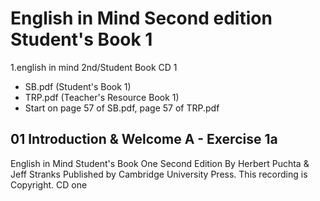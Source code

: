 # English in Mind Second edition Student's Book 1

1.english in mind 2nd/Student Book CD 1

- SB.pdf (Student's Book 1)
- TRP.pdf (Teacher's Resource Book 1)
- Start on page 57 of SB.pdf, page 57 of TRP.pdf

## 01 Introduction & Welcome A - Exercise 1a

English in Mind
Student's Book One
Second Edition
By Herbert Puchta & Jeff Stranks
Published by Cambridge University Press.
This recording is Copyright.
CD one

